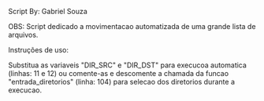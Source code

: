 Script By: Gabriel Souza

OBS: Script dedicado a movimentacao automatizada de uma grande lista de arquivos.

Instruções de uso:

Substitua as variaveis "DIR_SRC" e "DIR_DST" para execucoa automatica (linhas: 11 e 12) ou comente-as e descomente a chamada da funcao "entrada_diretorios" (linha: 104) para selecao dos diretorios durante a execucao.
